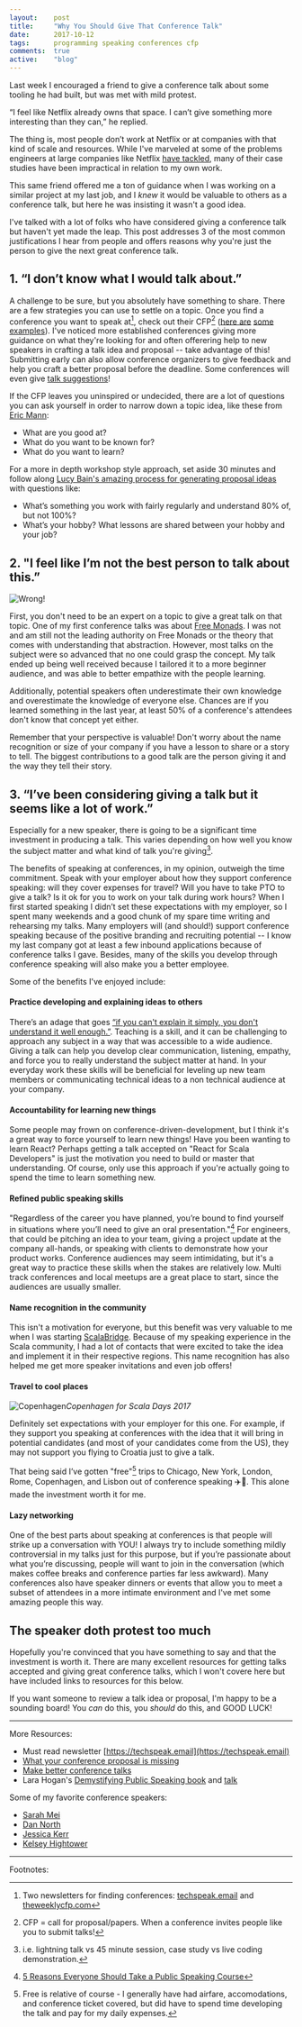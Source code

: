 ```yaml
---
layout:    post
title:     "Why You Should Give That Conference Talk"
date:      2017-10-12
tags:      programming speaking conferences cfp
comments:  true
active:    "blog"
---
```


Last week I encouraged a friend to give a conference talk about some tooling he had built, but was met with mild protest.

“I feel like Netflix already owns that space. I can’t give something more interesting than they can,” he replied.

The thing is, most people don’t work at Netflix or at companies with that kind of scale and resources. While I've marveled at some of the problems engineers at large companies like Netflix [have tackled](https://www.youtube.com/watch?v=Q4nniyAarbs), many of their case studies have been impractical in relation to my own work.

This same friend offered me a ton of guidance when I was working on a similar project at my last job, and I *knew* it would be valuable to others as a conference talk, but here he was insisting it wasn't a good idea.

I've talked with a lot of folks who have considered giving a conference talk but haven't yet made the leap. This post addresses 3 of the most common justifications I hear from people and offers reasons why you're just the person to give the next great conference talk.

## 1. “I don’t know what I would talk about.”

A challenge to be sure, but you absolutely have something to share. There are a few strategies you can use to settle on a topic. Once you find a conference you want to speak at[^1], check out their CFP[^2] ([here are](https://www.thestrangeloop.com/cfp.html) [some examples](http://cfp.rubyconf.org/events/rubyconf2017)). I've noticed more established conferences giving more guidance on what they're looking for and often offerering help to new speakers in crafting a talk idea and proposal -- take advantage of this! Submitting early can also allow conference organizers to give feedback and help you craft a better proposal before the deadline. Some conferences will even give [talk suggestions](https://www.alterconf.com/news/having-trouble-coming-talk-ideas)!

If the CFP leaves you uninspired or undecided, there are a lot of questions you can ask yourself in order to narrow down a topic idea, like these from [Eric Mann](https://ttmm.io/biz/choose-a-conference-topic/):

* What are you good at?
* What do you want to be known for?
* What do you want to learn?

For a more in depth workshop style approach, set aside 30 minutes and follow along [Lucy Bain's amazing process for generating proposal ideas](http://lucybain.com/blog/2016/conference-proposal-ideas/) with questions like:

* What’s something you work with fairly regularly and understand 80% of, but not 100%?
* What’s your hobby? What lessons are shared between your hobby and your job?

[^1]: Two newsletters for finding conferences: [techspeak.email](https://techspeak.email/) and [theweeklycfp.com](http://theweeklycfp.com/)

[^2]: CFP = call for proposal/papers. When a conference invites people like you to submit talks!


## 2. "I feel like I’m not the best person to talk about this.”

![Wrong!](https://media.giphy.com/media/l1IY5J4Cfw8JLi40M/giphy.gif)

First, you don't need to be an expert on a topic to give a great talk on that topic. One of my first conference talks was about [Free Monads](https://www.youtube.com/watch?v=U0lK0hnbc4U). I was not and am still not the leading authority on Free Monads or the theory that comes with understanding that abstraction. However, most talks on the subject were so advanced that no one could grasp the concept. My talk ended up being well received because I tailored it to a more beginner audience, and was able to better empathize with the people learning.

Additionally, potential speakers often underestimate their own knowledge and overestimate the knowledge of everyone else. Chances are if you learned something in the last year, at least 50% of a conference's attendees don't know that concept yet either.

Remember that your perspective is valuable! Don't worry about the name recognition or size of your company if you have a lesson to share or a story to tell. The biggest contributions to a good talk are the person giving it and the way they tell their story.

## 3. “I’ve been considering giving a talk but it seems like a lot of work.”

Especially for a new speaker, there is going to be a significant time investment in producing a talk. This varies depending on how well you know the subject matter and what kind of talk you're giving[^3].

[^3]: i.e. lightning talk vs 45 minute session, case study vs live coding demonstration.

The benefits of speaking at conferences, in my opinion, outweigh the time commitment. Speak with your employer about how they support conference speaking: will they cover expenses for travel? Will you have to take PTO to give a talk? Is it ok for you to work on your talk during work hours? When I first started speaking I didn’t set these expectations with my employer, so I spent many weekends and a good chunk of my spare time writing and rehearsing my talks. Many employers will (and should!) support conference speaking because of the positive branding and recruiting potential -- I know my last company got at least a few inbound applications because of conference talks I gave. Besides, many of the skills you develop through conference speaking will also make you a better employee.

Some of the benefits I've enjoyed include:

#### Practice developing and explaining ideas to others

There’s an adage that goes [“if you can't explain it simply, you don't understand it well enough.”](https://skeptics.stackexchange.com/questions/8742/did-einstein-say-if-you-cant-explain-it-simply-you-dont-understand-it-well-en). Teaching is a skill, and it can be challenging to approach any subject in a way that was accessible to a wide audience. Giving a talk can help you develop clear communication, listening, empathy, and force you to really understand the subject matter at hand. In your everyday work these skills will be beneficial for leveling up new team members or communicating technical ideas to a non technical audience at your company.

#### Accountability for learning new things

Some people may frown on conference-driven-development, but I think it's a great way to force yourself to learn new things! Have you been wanting to learn React? Perhaps getting a talk accepted on "React for Scala Developers" is just the motivation you need to build or master that understanding. Of course, only use this approach if you're actually going to spend the time to learn something new.

#### Refined public speaking skills

"Regardless of the career you have planned, you’re bound to find yourself in situations where you’ll need to give an oral presentation."[^4] For engineers, that could be pitching an idea to your team, giving a project update at the company all-hands, or speaking with clients to demonstrate how your product works. Conference audiences may seem intimidating, but it's a great way to practice these skills when the stakes are relatively low. Multi track conferences and local meetups are a great place to start, since the audiences are usually smaller.

[^4]: [5 Reasons Everyone Should Take a Public Speaking Course](http://college.usatoday.com/2014/01/16/5-reasons-everyone-should-take-a-public-speaking-course/)

#### Name recognition in the community

This isn't a motivation for everyone, but this benefit was very valuable to me when I was starting [ScalaBridge](http://www.scalabridge.org). Because of my speaking experience in the Scala community, I had a lot of contacts that were excited to take the idea and implement it in their respective regions. This name recognition has also helped me get more speaker invitations and even job offers!

#### Travel to cool places

![Copenhagen](https://s3-us-west-1.amazonaws.com/blog.krobinson.me/posts/images/copenhagen.JPG)*Copenhagen for Scala Days 2017*

Definitely set expectations with your employer for this one. For example, if they support you speaking at conferences with the idea that it will bring in potential candidates (and most of your candidates come from the US), they may not support you flying to Croatia just to give a talk.

That being said I’ve gotten "free"[^5] trips to Chicago, New York, London, Rome, Copenhagen, and Lisbon out of conference speaking ✈️🎉. This alone made the investment worth it for me.

[^5]: Free is relative of course - I generally have had airfare, accomodations, and conference ticket covered, but did have to spend time developing the talk and pay for my daily expenses.

#### Lazy networking

One of the best parts about speaking at conferences is that people will strike up a conversation with YOU! I always try to include something mildly controversial in my talks just for this purpose, but if you’re passionate about what you’re discussing, people will want to join in the conversation (which makes coffee breaks and conference parties far less awkward). Many conferences also have speaker dinners or events that allow you to meet a subset of attendees in a more intimate environment and I've met some amazing people this way.

## The speaker doth protest too much

Hopefully you're convinced that you have something to say and that the investment is worth it. There are many excellent resources for getting talks accepted and giving great conference talks, which I won't covere here but have included links to resources for this below.

If you want someone to review a talk idea or proposal, I'm happy to be a sounding board! You *can* do this, you *should* do this, and GOOD LUCK!

----------

More Resources:

* Must read newsletter [https://techspeak.email](https://techspeak.email)
* [What your conference proposal is missing](http://www.sarahmei.com/blog/2014/04/07/what-your-conference-proposal-is-missing/)
* [Make better conference talks](https://jvns.ca/blog/2016/06/06/make-better-conference-talks/)
* Lara Hogan's [Demystifying Public Speaking book](https://abookapart.com/products/demystifying-public-speaking) and [talk](https://www.youtube.com/watch?v=20GYQcBhXDo)

Some of my favorite conference speakers:

* [Sarah Mei](http://confreaks.tv/presenters/sarah-mei)
* [Dan North](https://dannorth.net/talks/)
* [Jessica Kerr](http://jessitron.com/talks.html)
* [Kelsey Hightower](https://www.youtube.com/results?search_query=kelsey+hightower)

----------

Footnotes:

